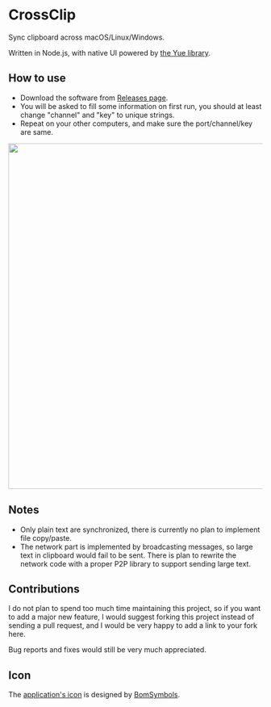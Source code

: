 # CrossClip

Sync clipboard across macOS/Linux/Windows.

Written in Node.js, with native UI powered by [the Yue library](https://github.com/yue/yue).

## How to use

* Download the software from [Releases page](https://github.com/yue/crossclip/releases).
* You will be asked to fill some information on first run, you should at least
  change "channel" and "key" to unique strings.
* Repeat on your other computers, and make sure the port/channel/key are same.

<img width="685" src="https://user-images.githubusercontent.com/639601/89036101-0c59c480-d377-11ea-9e2c-43f58f3f45ff.png">

## Notes

* Only plain text are synchronized, there is currently no plan to implement file
  copy/paste.
* The network part is implemented by broadcasting messages, so large text in
  clipboard would fail to be sent. There is plan to rewrite the network code
  with a proper P2P library to support sending large text.

## Contributions

I do not plan to spend too much time maintaining this project, so if you want to
add a major new feature, I would suggest forking this project instead of sending
a pull request, and I would be very happy to add a link to your fork here.

Bug reports and fixes would still be very much appreciated.

## Icon

The [application's icon](https://www.iconfinder.com/icons/2530830)
is designed by [BomSymbols](https://www.iconfinder.com/korawan_m).
